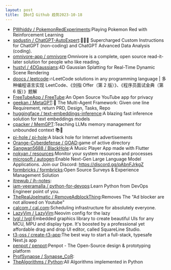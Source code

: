 ```yaml
---
layout: post
title: 【Bot】Github 趋势2023-10-18
---
```


* [PWhiddy / PokemonRedExperiments](https://github.com/PWhiddy/PokemonRedExperiments):Playing Pokemon Red with Reinforcement Learning
* [spdustin / ChatGPT-AutoExpert](https://github.com/spdustin/ChatGPT-AutoExpert):🚀🧠💬 Supercharged Custom Instructions for ChatGPT (non-coding) and ChatGPT Advanced Data Analysis (coding).
* [omnivore-app / omnivore](https://github.com/omnivore-app/omnivore):Omnivore is a complete, open source read-it-later solution for people who like reading.
* [hustvl / 4DGaussians](https://github.com/hustvl/4DGaussians):4D Gaussian Splatting for Real-Time Dynamic Scene Rendering
* [doocs / leetcode](https://github.com/doocs/leetcode):🔥LeetCode solutions in any programming language | 多种编程语言实现 LeetCode、《剑指 Offer（第 2 版）》、《程序员面试金典（第 6 版）》题解
* [FreeTubeApp / FreeTube](https://github.com/FreeTubeApp/FreeTube):An Open Source YouTube app for privacy
* [geekan / MetaGPT](https://github.com/geekan/MetaGPT):🌟 The Multi-Agent Framework: Given one line Requirement, return PRD, Design, Tasks, Repo
* [huggingface / text-embeddings-inference](https://github.com/huggingface/text-embeddings-inference):A blazing fast inference solution for text embeddings models
* [cpacker / MemGPT](https://github.com/cpacker/MemGPT):Teaching LLMs memory management for unbounded context 📚🦙
* [pi-hole / pi-hole](https://github.com/pi-hole/pi-hole):A black hole for Internet advertisements
* [Orange-Cyberdefense / GOAD](https://github.com/Orange-Cyberdefense/GOAD):game of active directory
* [Sangwan5688 / BlackHole](https://github.com/Sangwan5688/BlackHole):A Music Player App made with Flutter
* [nokyan / resources](https://github.com/nokyan/resources):Monitor your system resources and processes
* [microsoft / autogen](https://github.com/microsoft/autogen):Enable Next-Gen Large Language Model Applications. Join our Discord: https://discord.gg/pAbnFJrkgZ
* [formbricks / formbricks](https://github.com/formbricks/formbricks):Open Source Surveys & Experience Management Solution
* [itrewub / jh-notes](https://github.com/itrewub/jh-notes):
* [iam-veeramalla / python-for-devops](https://github.com/iam-veeramalla/python-for-devops):Learn Python from DevOps Engineer point of you.
* [TheRealJoelmatic / RemoveAdblockThing](https://github.com/TheRealJoelmatic/RemoveAdblockThing):Removes The "Ad blocker are not allowed on Youtube"
* [calcom / cal.com](https://github.com/calcom/cal.com):Scheduling infrastructure for absolutely everyone.
* [LazyVim / LazyVim](https://github.com/LazyVim/LazyVim):Neovim config for the lazy
* [lvgl / lvgl](https://github.com/lvgl/lvgl):Embedded graphics library to create beautiful UIs for any MCU, MPU and display type. It's boosted by a professional yet affordable drag and drop UI editor, called SquareLine Studio.
* [t3-oss / create-t3-app](https://github.com/t3-oss/create-t3-app):The best way to start a full-stack, typesafe Next.js app
* [penpot / penpot](https://github.com/penpot/penpot):Penpot - The Open-Source design & prototyping platform
* [ProfSynapse / Synapse_CoR](https://github.com/ProfSynapse/Synapse_CoR):
* [TheAlgorithms / Python](https://github.com/TheAlgorithms/Python):All Algorithms implemented in Python
